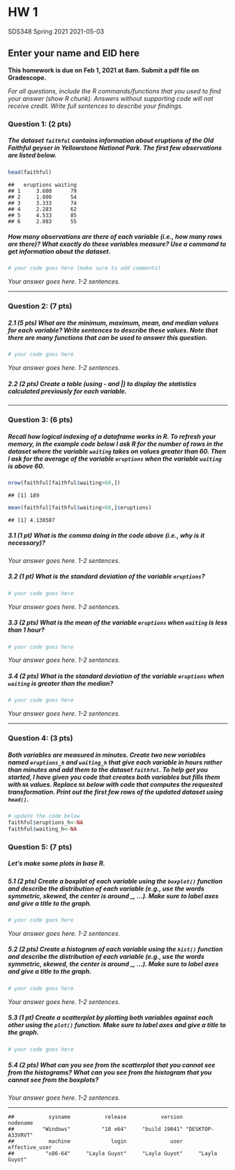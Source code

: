 HW 1
================
SDS348 Spring 2021
2021-05-03

## Enter your name and EID here

**This homework is due on Feb 1, 2021 at 8am. Submit a pdf file on
Gradescope.**

*For all questions, include the R commands/functions that you used to
find your answer (show R chunk). Answers without supporting code will
not receive credit. Write full sentences to describe your findings.*

### Question 1: (2 pts)

##### The dataset `faithful` contains information about eruptions of the Old Faithful geyser in Yellowstone National Park. The first few observations are listed below.

``` r
head(faithful)
```

    ##   eruptions waiting
    ## 1     3.600      79
    ## 2     1.800      54
    ## 3     3.333      74
    ## 4     2.283      62
    ## 5     4.533      85
    ## 6     2.883      55

##### How many observations are there of each variable (i.e., how many rows are there)? What exactly do these variables measure? *Use a command to get information about the dataset.*

``` r
# your code goes here (make sure to add comments)
```

*Your answer goes here. 1-2 sentences.*

------------------------------------------------------------------------

### Question 2: (7 pts)

##### 2.1 (5 pts) What are the minimum, maximum, mean, and median values for each variable? Write sentences to describe these values. Note that there are many functions that can be used to answer this question.

``` r
# your code goes here
```

*Your answer goes here. 1-2 sentences.*

##### 2.2 (2 pts) Create a table (using - and \|) to display the statistics calculated previously for each variable.

------------------------------------------------------------------------

### Question 3: (6 pts)

##### Recall how logical indexing of a dataframe works in R. To refresh your memory, in the example code below I ask R for the number of rows in the dataset where the variable `waiting` takes on values greater than 60. Then I ask for the average of the variable `eruptions` when the variable `waiting` is above 60.

``` r
nrow(faithful[faithful$waiting>60,])
```

    ## [1] 189

``` r
mean(faithful[faithful$waiting>60,]$eruptions)
```

    ## [1] 4.138587

##### 3.1 (1 pt) What is the comma doing in the code above (i.e., why is it necessary)?

*Your answer goes here. 1-2 sentences.*

##### 3.2 (1 pt) What is the standard deviation of the variable `eruptions`?

``` r
# your code goes here
```

*Your answer goes here. 1-2 sentences.*

##### 3.3 (2 pts) What is the mean of the variable `eruptions` when `waiting` is *less than* 1 hour?

``` r
# your code goes here
```

*Your answer goes here. 1-2 sentences.*

##### 3.4 (2 pts) What is the standard deviation of the variable `eruptions` when `waiting` is *greater than* the median?

``` r
# your code goes here
```

*Your answer goes here. 1-2 sentences.*

------------------------------------------------------------------------

### Question 4: (3 pts)

##### Both variables are measured in minutes. Create two new variables named `eruptions_h` and `waiting_h` that give each variable **in hours rather than minutes** and add them to the dataset `faithful`. To help get you started, I have given you code that creates both variables but fills them with `NA` values. Replace `NA` below with code that computes the requested transformation. Print out the first few rows of the updated dataset using `head()`.

``` r
# update the code below
faithful$eruptions_h<-NA
faithful$waiting_h<-NA
```

### Question 5: (7 pts)

##### Let’s make some plots in base R.

##### 5.1 (2 pts) Create a boxplot of each variable using the `boxplot()` function and describe the distribution of each variable (e.g., use the words symmetric, skewed, the center is around \_, …). Make sure to label axes and give a title to the graph.

``` r
# your code goes here
```

*Your answer goes here. 1-2 sentences.*

##### 5.2 (2 pts) Create a histogram of each variable using the `hist()` function and describe the distribution of each variable (e.g., use the words symmetric, skewed, the center is around \_, …). Make sure to label axes and give a title to the graph.

``` r
# your code goes here
```

*Your answer goes here. 1-2 sentences.*

##### 5.3 (1 pt) Create a scatterplot by plotting both variables against each other using the `plot()` function. Make sure to label axes and give a title to the graph.

``` r
# your code goes here
```

##### 5.4 (2 pts) What can you see from the scatterplot that you cannot see from the histograms? What can you see from the histogram that you cannot see from the boxplots?

*Your answer goes here. 1-2 sentences.*

------------------------------------------------------------------------

    ##           sysname           release           version          nodename 
    ##         "Windows"          "10 x64"     "build 19041" "DESKTOP-A33VRVT" 
    ##           machine             login              user    effective_user 
    ##          "x86-64"     "Layla Guyot"     "Layla Guyot"     "Layla Guyot"

